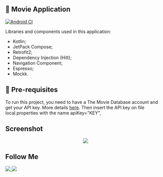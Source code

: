 ## :movie_camera:  Movie Application

[![Android CI](https://github.com/SamuelRmos/MovieApplication/actions/workflows/android_ci.yml/badge.svg)](https://github.com/SamuelRmos/MovieApplication/actions/workflows/android_ci.yml) 

Libraries and components used in this application: </br> 
- Kotlin;</br>  
- JetPack Compose; </br>  
- Retrofit2; </br>  
- Dependency Injection (Hilt); </br>
- Navigation Component;</br> 
- Espresso;</br>
- Mockk.</br>

## :key:  Pre-requisites

To run this project, you need to have a The Movie Database account and get your API key.
More details [here](https://developers.themoviedb.org/3/getting-started/introduction).
Then insert the API key on file local.properties with the name apiKey="KEY",

## Screenshot

<p align="center">
<img src="https://media.giphy.com/media/XdJWJnHjOoHUJJhyq6/giphy.gif" />
</p>

## Follow Me

 <a href = "https://twitter.com/SamuelRamos_MG">
     <img src = "https://img.shields.io/badge/Twitter-1DA1F2?style=for-the-badge&logo=twitter&logoColor=white&url=https%3A%2F%2Ftwitter.com%2FSamuelRamos_MG" />
  </a> 

<a href = "https://www.linkedin.com/in/samuelramos-sjr/">
     <img src = "https://img.shields.io/badge/LinkedIn-0077B5?style=for-the-badge&logo=linkedin&logoColor=white&url=https%3A%2F%2Flinkedin.com%2Fsamuelramos-sjr" />
  </a>
